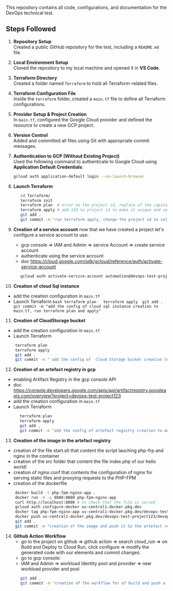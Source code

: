 This repository contains all code, configurations, and documentation for the DevOps technical test.

## Steps Followed

1. **Repository Setup**  
   Created a public GitHub repository for the test, including a `README.md` file.

2. **Local Environment Setup**  
   Cloned the repository to my local machine and opened it in **VS Code**.

3. **Terraform Directory**  
   Created a folder named `Terraform` to hold all Terraform-related files.

4. **Terraform Configuration File**  
   Inside the `terraform` folder, created a `main.tf` file to define all Terraform configurations.

5. **Provider Setup & Project Creation**  
   In `main.tf`, configured the Google Cloud provider and defined the resource to create a new GCP project.

6. **Version Control**  
   Added and committed all files using Git with appropriate commit messages.

7. **Authentication to GCP (Without Existing Project)**  
   Used the following command to authenticate to Google Cloud using **Application Default Credentials**:
   ```bash
   gcloud auth application-default login --no-launch-browser 
   ```
8. **Launch Terraform**
    ```bash
       cd Terraform/
       terraform init 
       terraform plan  # error on the project id, replace of the capital O letter to o letter
       terraform apply # add 123 to project id to make it unique and solve error of project creation
       git add .
       git commit -m "run terraform apply, change the project id to solve the creation error, add other terraform file to the gitignore"
    ```
9. **Creation of a service account**
   now that we have created a project let's configure a service account to use:
   - gcp console => IAM and Admin => service Account => create service account
   - authenticate using the service account 
   - doc https://cloud.google.com/sdk/gcloud/reference/auth/activate-service-account
    ```bash
       gcloud auth activate-service-account automation@devops-test-project123.iam.gserviceaccount.com --key-file=devops-test-project123-83429cfd0b6a.json --project=devops-test-project123
    ```
10. **Creation of cloud Sql instance**
   - add the creation configuration in `main.tf`
   - Launch Terraform
    ```bash
       terraform plan  
       terraform apply 
       git add .
       git commit -m "add the config of cloud sql instance creation to main.tf, run terraform plan and apply"
    ```

11. **Creation of  CloudStorage bucket**
   - add the creation configuration in `main.tf`
   - Launch Terraform
   ``` bash
       terraform plan  
       terraform apply 
       git add .
       git commit -m " add the config of  Cloud Storage bucket creation to main.tf, run terraform plan and apply"
   ```

12. **Creation of an artefact registry in gcp**
   - enabling Artifact Registry in the gcp console API
   - doc https://console.developers.google.com/apis/api/artifactregistry.googleapis.com/overview?project=devops-test-project123
   - add the creation configuration in `main.tf`
   - Launch Terraform
   ```bash
         terraform plan
         terraform apply
         git add .
         git commit -m "add the config of artefact registry creation to main.tf, run terraform plan and apply"
   ```

13. **Creation of the image in the artefact registry**
   - creation of the file start.sh that content the script lauching php-frp and nginx in the container
   - creation of the src folder that content the file index.php of our hello world!
   - creation of nginx.conf that contents the configuration of nginx for serving static files and proxying requests to the PHP-FPM
   - creation of the dockerfile 
 
   ```bash
       docker build -t php-fpm-nginx-app .
       docker run -d -p 8080:8080 php-fpm-nginx-app
       curl http://localhost:8080 # to check that the file is served
       gcloud auth configure-docker us-central1-docker.pkg.dev
       docker tag php-fpm-nginx-app us-central1-docker.pkg.dev/devops-test-project123/devops-test-repo123/php-nginx-app:v1
       docker push us-central1-docker.pkg.dev/devops-test-project123/devops-test-repo123/php-nginx-app:v1
       git add .
       git commit -m "creation of the image and push it to the artefact registry in gcp"
   ```

14. **Github Action Workflow**
      - go to the project on github => github action => search cloud_run => on Build and Deploy to Cloud Run, click configure => modify the generated code with our elements and commit changes.
      - go to gcp console:
      - IAM and Admin => workload Identity pool and provider => new workload provider and pool
      ```bash
         git add .
         git commit -m "creation of the workflow for of build and push a Docker container to Google Artifact Registry and deploy it on Cloud Run when a commit is pushed to the main branch."
      ```
  
    
